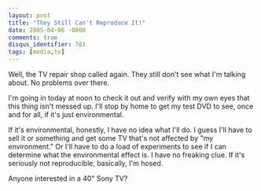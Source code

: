 ```yaml
---
layout: post
title: "They Still Can't Reproduce It!"
date: 2005-04-06 -0800
comments: true
disqus_identifier: 781
tags: [media,tv]
---
```

Well, the TV repair shop called again. They still don't see what I'm
talking about. No problems over there.

 I'm going in today at noon to check it out and verify with my own eyes
that this thing isn't messed up. I'll stop by home to get my test DVD to
see, once and for all, if it's just environmental.

 If it's environmental, honestly, I have no idea what I'll do. I guess
I'll have to sell it or something and get some TV that's not affected by
"my environment." Or I'll have to do a load of experiments to see if I
can determine what the environmental effect is. I have no freaking clue.
If it's seriously not reproducible, basically, I'm hosed.

 Anyone interested in a 40" Sony TV?
